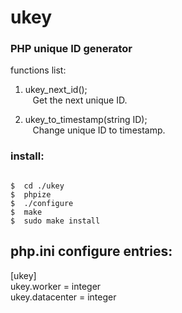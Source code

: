 ukey
====

<h3>PHP unique ID generator</h3>

functions list:<br />

1) ukey_next_id();<br />
&nbsp;&nbsp;&nbsp;Get the next unique ID.<br />

2) ukey_to_timestamp(string ID);<br />
&nbsp;&nbsp;&nbsp;Change unique ID to timestamp.<br />


<h3>install:</h3>
<pre><code>
$  cd ./ukey
$  phpize
$  ./configure
$  make
$  sudo make install
</code></pre>


php.ini configure entries:
--------------------------
[ukey]<br />
ukey.worker = integer<br />
ukey.datacenter = integer<br />
